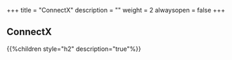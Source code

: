 +++
title = "ConnectX"
description = ""
weight = 2
alwaysopen = false
+++

## ConnectX

{{%children style="h2" description="true"%}}
